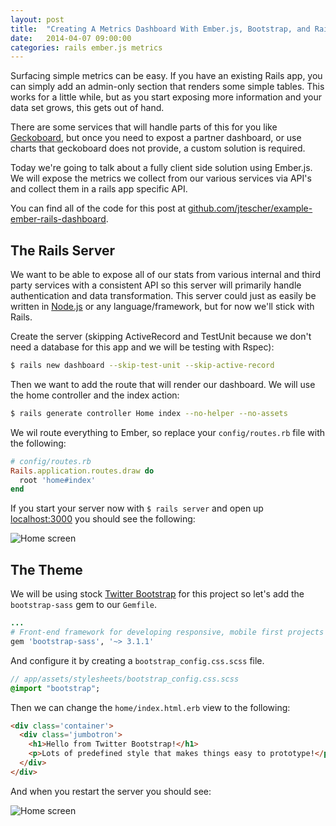 ```yaml
---
layout: post
title:  "Creating A Metrics Dashboard With Ember.js, Bootstrap, and Rails - Part 1"
date:   2014-04-07 09:00:00
categories: rails ember.js metrics
---
```


Surfacing simple metrics can be easy. If you have an existing Rails app, you can simply add an admin-only section
that renders some simple tables. This works for a little while, but as you start exposing more information and
your data set grows, this gets out of hand.

There are some services that will handle parts of this for you like [Geckoboard](http://www.geckoboard.com/), but once
you need to expost a partner dashboard, or use charts that geckoboard does not provide, a custom solution is required.

Today we're going to talk about a fully client side solution using Ember.js. We will expose the metrics we collect from
our various services via API's and collect them in a rails app specific API.

You can find all of the code for this post at
[github.com/jtescher/example-ember-rails-dashboard](https://github.com/jtescher/example-ember-rails-dashboard).

The Rails Server
----------------

We want to be able to expose all of our stats from various internal and third party services with a consistent API so
this server will primarily handle authentication and data transformation. This server could just as easily be written
in [Node.js](http://nodejs.org/) or any language/framework, but for now we'll stick with Rails.

Create the server (skipping ActiveRecord and TestUnit because we don't need a database for this app and we will be
testing with Rspec):

```bash
$ rails new dashboard --skip-test-unit --skip-active-record
```

Then we want to add the route that will render our dashboard. We will use the home controller and the index action:

```bash
$ rails generate controller Home index --no-helper --no-assets
```

We wil route everything to Ember, so replace your `config/routes.rb` file with the following:

```ruby
# config/routes.rb
Rails.application.routes.draw do
  root 'home#index'
end
```

If you start your server now with `$ rails server` and open up [localhost:3000](http://localhost:3000) you should see
the following:

![Home screen](http://localhost:4000/assets/creating-a-metrics-dashboard-with-ember-and-rails-part-one/home-screen.png)

The Theme
---------

We will be using stock [Twitter Bootstrap](http://getbootstrap.com/) for this project so let's add the `bootstrap-sass`
gem to our `Gemfile`.

```ruby
...
# Front-end framework for developing responsive, mobile first projects on the web.
gem 'bootstrap-sass', '~> 3.1.1'
```

And configure it by creating a `bootstrap_config.css.scss` file.

```sass
// app/assets/stylesheets/bootstrap_config.css.scss
@import "bootstrap";
```

Then we can change the `home/index.html.erb` view to the following:

```html
<div class='container'>
  <div class='jumbotron'>
    <h1>Hello from Twitter Bootstrap!</h1>
    <p>Lots of predefined style that makes things easy to prototype!</p>
  </div>
</div>
```

And when you restart the server you should see:

![Home screen](http://localhost:4000/assets/creating-a-metrics-dashboard-with-ember-and-rails-part-one/bootstrap-defaults.png)

